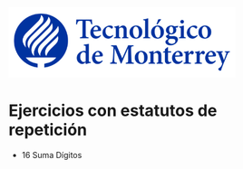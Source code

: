 ![Tec de Monterrey](images/logotecmty.png)
# Ejercicios con estatutos de repetición

- 16 Suma Dígitos